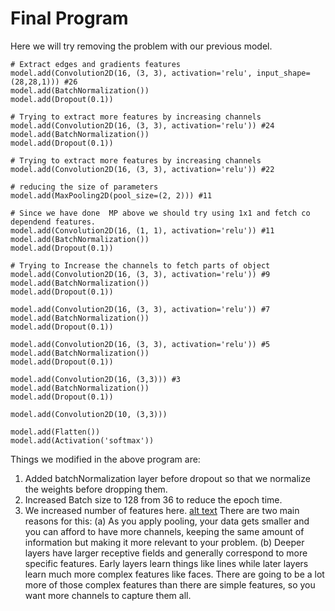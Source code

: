 # Final Program

Here we will try removing the problem with our previous model.

```
# Extract edges and gradients features
model.add(Convolution2D(16, (3, 3), activation='relu', input_shape=(28,28,1))) #26
model.add(BatchNormalization())
model.add(Dropout(0.1))

# Trying to extract more features by increasing channels 
model.add(Convolution2D(16, (3, 3), activation='relu')) #24
model.add(BatchNormalization())
model.add(Dropout(0.1))

# Trying to extract more features by increasing channels 
model.add(Convolution2D(16, (3, 3), activation='relu')) #22

# reducing the size of parameters
model.add(MaxPooling2D(pool_size=(2, 2))) #11

# Since we have done  MP above we should try using 1x1 and fetch co dependend features.
model.add(Convolution2D(16, (1, 1), activation='relu')) #11
model.add(BatchNormalization())
model.add(Dropout(0.1))

# Trying to Increase the channels to fetch parts of object
model.add(Convolution2D(16, (3, 3), activation='relu')) #9
model.add(BatchNormalization())
model.add(Dropout(0.1))

model.add(Convolution2D(16, (3, 3), activation='relu')) #7
model.add(BatchNormalization())
model.add(Dropout(0.1))

model.add(Convolution2D(16, (3, 3), activation='relu')) #5
model.add(BatchNormalization())
model.add(Dropout(0.1))

model.add(Convolution2D(16, (3,3))) #3
model.add(BatchNormalization())
model.add(Dropout(0.1))

model.add(Convolution2D(10, (3,3))) 

model.add(Flatten())
model.add(Activation('softmax'))
```

Things we modified in the above program are:
1. Added batchNormalization layer before dropout so that we normalize the weights before dropping them.
2. Increased Batch size to 128 from 36 to reduce the epoch time.
3. We increased number of features here. [alt text](https://www.quora.com/In-a-convolutional-neural-network-is-it-necessary-to-increase-the-feature-channels-as-the-network-goes-to-deeper-layers)
There are two main reasons for this:
(a) As you apply pooling, your data gets smaller and you can afford to have more channels, keeping the same amount of information but making it more relevant to your problem.
(b) Deeper layers have larger receptive fields and generally correspond to more specific features. Early layers learn things like lines while later layers learn much more complex features like faces. 
There are going to be a lot more of those complex features than there are simple features, so you want more channels to capture them all.